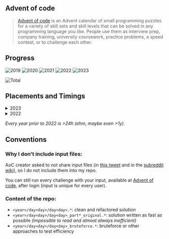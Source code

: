## Advent of code

> [Advent of code](https://adventofcode.com/) is an Advent calendar of small programming puzzles for a variety of skill sets and skill levels that can be solved in any programming language you like. People use them as interview prep, company training, university coursework, practice problems, a speed contest, or to challenge each other.

## Progress

![2019](https://img.shields.io/badge/2019-2_stars-darkgreen)
![2020](https://img.shields.io/badge/2020-2_stars-darkgreen)
![2021](https://img.shields.io/badge/2021-38_stars-darkgreen)
![2022](https://img.shields.io/badge/2022-50_stars-gold)
![2023](https://img.shields.io/badge/2023-50_stars-gold)

![Total](https://img.shields.io/badge/Total-142_stars-gold)

## Placements and Timings

<details>
  <summary>2023</summary>

| Day      | Name                                                                   | Time     | Rank    | Time     | Rank    |
| -------- | ---------------------------------------------------------------------- | -------- | ------- | -------- | ------- |
| &nbsp;01 | [Trebuchet?!](https://adventofcode.com/2023/day/1)                     | 00:07:51 | 3877    | 00:20:41 | 1842    |
| &nbsp;02 | [Cube Conundrum](https://adventofcode.com/2023/day/2)                  | 00:22:20 | 5058    | 00:26:29 | 4405    |
| &nbsp;03 | [Gear Ratios](https://adventofcode.com/2023/day/3)                     | 00:33:30 | 3616    | 00:44:25 | 2878    |
| &nbsp;04 | [Scratchcards](https://adventofcode.com/2023/day/4)                    | 00:07:02 | 1624    | 00:14:06 | **986** |
| &nbsp;05 | [If You Give A Seed A Fertilizer](https://adventofcode.com/2023/day/5) | 00:37:46 | 4395    | 04:54:12 | 10176   |
| &nbsp;06 | [Wait For It](https://adventofcode.com/2023/day/6)                     | 00:07:29 | 1474    | 00:20:51 | 4798    |
| &nbsp;07 | [Camel Cards](https://adventofcode.com/2023/day/7)                     | 00:34:07 | 3187    | 01:13:57 | 5004    |
| &nbsp;08 | [Haunted Wasteland](https://adventofcode.com/2023/day/8)               | 00:07:52 | 1394    | 01:01:45 | 4898    |
| &nbsp;09 | [Mirage Maintenance](https://adventofcode.com/2023/day/9)              | 00:11:43 | 1663    | 00:23:39 | 3334    |
| &nbsp;10 | [Pipe Maze](https://adventofcode.com/2023/day/10)                      | 00:27:01 | 1078    | 01:46:58 | 2111    |
| &nbsp;11 | [Cosmic Expansion](https://adventofcode.com/2023/day/11)               | 00:36:53 | 4773    | 00:48:21 | 4169    |
| &nbsp;12 | [Hot Springs](https://adventofcode.com/2023/day/12)                    | 04:08:18 | 10908   | 11:18:23 | 9020    |
| &nbsp;13 | [Point of Incidence](https://adventofcode.com/2023/day/13)             | 00:28:17 | 1964    | 00:41:28 | 1684    |
| &nbsp;14 | [Parabolic Reflector Dish](https://adventofcode.com/2023/day/14)       | 00:14:39 | 2175    | 02:02:05 | 4909    |
| &nbsp;15 | [Lens Library](https://adventofcode.com/2023/day/15)                   | 00:06:44 | 2147    | 00:23:29 | 1337    |
| &nbsp;16 | [The Floor Will Be Lava](https://adventofcode.com/2023/day/16)         | 00:36:19 | 2084    | 00:40:59 | 1687    |
| &nbsp;17 | [Clumsy Crucible](https://adventofcode.com/2023/day/17)                | 01:35:17 | 2239    | 01:53:19 | 2075    |
| &nbsp;18 | [Lavaduct Lagoon](https://adventofcode.com/2023/day/18)                | 00:43:23 | 2468    | 02:13:23 | 2813    |
| &nbsp;19 | [Aplenty](https://adventofcode.com/2023/day/19)                        | 00:29:00 | 1520    | 01:28:16 | 1725    |
| &nbsp;20 | [Pulse Propagation](https://adventofcode.com/2023/day/20)              | 01:05:26 | 1817    | 04:58:11 | 3499    |
| &nbsp;21 | [Step Counter](https://adventofcode.com/2023/day/21)                   | 01:00:19 | 4318    | 08:39:25 | 3757    |
| &nbsp;22 | [Sand Slabs](https://adventofcode.com/2023/day/22)                     | 01:46:07 | 2459    | 02:01:38 | 2010    |
| &nbsp;23 | [A Long Walk](https://adventofcode.com/2023/day/23)                    | 00:46:16 | 1911    | 03:41:50 | 2485    |
| &nbsp;24 | [Never Tell Me The Odds](https://adventofcode.com/2023/day/24)         | 00:32:03 | **511** | 09:23:50 | 3537    |
| &nbsp;25 | [Snowverload](https://adventofcode.com/2023/day/25)                    | 01:00:23 | 1429    | 01:00:23 | 1237    |

</details>

<details>
  <summary>2022</summary>

| Day      | Name                                                             | Time     | Rank  | Time     | Rank  |
| -------- | ---------------------------------------------------------------- | -------- | ----- | -------- | ----- |
| &nbsp;01 | [Calorie counting](https://adventofcode.com/2022/day/1)          | 04:27:47 | 35634 | 04:34:32 | 33772 |
| &nbsp;02 | [Rock paper scissors](https://adventofcode.com/2022/day/2)       | 03:02:40 | 32160 | 03:48:02 | 34395 |
| &nbsp;03 | [Rucksack reorganization](https://adventofcode.com/2022/day/3)   | 00:38:19 | 11855 | 00:44:43 | 9742  |
| &nbsp;04 | [Camp cleanup](https://adventofcode.com/2022/day/4)              | 02:15:40 | 21907 | 02:40:15 | 22753 |
| &nbsp;05 | [Supply stacks](https://adventofcode.com/2022/day/5)             | 00:47:19 | 9299  | 00:51:58 | 8656  |
| &nbsp;06 | [Tuning trouble](https://adventofcode.com/2022/day/6)            | 00:10:23 | 6419  | 00:12:15 | 5931  |
| &nbsp;07 | [No space left on device](https://adventofcode.com/2022/day/7)   | 01:46:52 | 10534 | 01:51:12 | 9502  |
| &nbsp;08 | [Treetop tree house](https://adventofcode.com/2022/day/8)        | 00:24:24 | 4216  | 00:32:42 | 2547  |
| &nbsp;09 | [Rope bridge](https://adventofcode.com/2022/day/9)               | 01:01:14 | 8492  | 01:19:43 | 5912  |
| &nbsp;10 | [Cathode-Ray Tube](https://adventofcode.com/2022/day/10)         | 00:42:23 | 8177  | 01:05:06 | 6867  |
| &nbsp;11 | [Monkey in the Middle](https://adventofcode.com/2022/day/11)     | 01:11:38 | 6885  | 09:05:34 | 20325 |
| &nbsp;12 | [Hill Climbing Algorithm](https://adventofcode.com/2022/day/12)  | 08:57:59 | 19279 | 09:17:25 | 18728 |
| &nbsp;13 | [Distress Signal](https://adventofcode.com/2022/day/13)          | 02:06:10 | 7236  | 02:39:21 | 7471  |
| &nbsp;14 | [Regolith Reservoir](https://adventofcode.com/2022/day/14)       | 01:37:58 | 6631  | 01:51:51 | 6194  |
| &nbsp;15 | [Beacon Exclusion Zone](https://adventofcode.com/2022/day/15)    | 03:06:18 | 8765  | 05:51:24 | 8001  |
| &nbsp;16 | [Proboscidea Volcanium](https://adventofcode.com/2022/day/16)    | 11:34:21 | 8634  | 15:20:15 | 6299  |
| &nbsp;17 | [Pyroclastic Flow](https://adventofcode.com/2022/day/17)         | 05:38:50 | 5909  | 13:47:27 | 6531  |
| &nbsp;18 | [Boiling Boulders](https://adventofcode.com/2022/day/18)         | 00:33:40 | 3363  | 02:10:22 | 3423  |
| &nbsp;19 | [Not Enough Minerals](https://adventofcode.com/2022/day/19)      | >24h     | 13543 | >24h     | 12635 |
| &nbsp;20 | [Grove Positioning System](https://adventofcode.com/2022/day/20) | 07:28:31 | 7253  | 15:26:56 | 10490 |
| &nbsp;21 | [Monkey Math](https://adventofcode.com/2022/day/21)              | 07:37:24 | 11573 | 18:01:52 | 13679 |
| &nbsp;22 | [Monkey Map](https://adventofcode.com/2022/day/22)               | 09:10:38 | 8352  | 17:42:53 | 6145  |
| &nbsp;23 | [Unstable Diffusion](https://adventofcode.com/2022/day/23)       | 10:04:39 | 8098  | 12:05:51 | 8656  |
| &nbsp;24 | [Blizzard Basin](https://adventofcode.com/2022/day/24)           | >24h     | 11142 | >24h     | 10924 |
| &nbsp;25 | [Full of Hot Air](https://adventofcode.com/2022/day/25)          | 11:48:33 | 9511  | >24h     | 8115  |

</details>

_Every year prior to 2022 is >24h (ehm, maybe even >1y)._

## Conventions

### Why I don't include input files:

AoC creator asked to not share input files (in [this tweet](https://mobile.twitter.com/ericwastl/status/1465805354214830081) and in the [subreddit wiki](https://www.reddit.com/r/adventofcode/wiki/faqs/copyright/puzzle_texts/)), so I do not include them into my repo.

You can still run every challenge with your input, available at [Advent of code](https://adventofcode.com/), after login (input is unique for every user).

### Content of the repo:

- `<year>/day<day>/day<day>.*`: clean and refactored solution
- `<year>/day<day>/day<day>_part*_original.*`: solution written as fast as possible _(impossible to read and almost always inefficient)_
- `<year>/day<day>/day<day>_bruteforce.*`: bruteforce or other approaches to test efficiency
